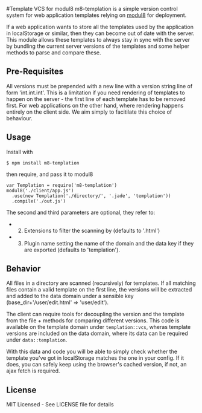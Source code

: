 #Template VCS for modul8
m8-templation is a simple version control system for web application templates relying on [modul8](https://github.com/clux/modul8) for deployment.

If a web application wants to store all the templates used by the application in localStorage or similar, then they can become out of date with the server.
This module allows these templates to always stay in sync with the server by bundling the current server versions of the templates and some helper methods to parse and compare these.

## Pre-Requisites
All versions must be prepended with a new line with a version string line of form 'int.int.int'.
This is a limitation if you need rendering of templates to happen on the server - the first line of each template has to be removed first.
For web applications on the other hand, where rendering happens entirely on the client side. We aim simply to facitilate this choice of behaviour.

## Usage
Install with

    $ npm install m8-templation

then require, and pass it to modul8

    var Templation = require('m8-templation')
    modul8('./client/app.js')
      .use(new Templation('./directory/', '.jade', 'templation'))
      .compile('./out.js')

The second and third parameters are optional, they refer to:

- 2) Extensions to filter the scanning by (defaults to '.html')
- 3) Plugin name setting the name of the domain and the data key if they are exported (defaults to 'templation').


## Behavior
All files in a directory are scanned (recursively) for templates. If all matching files contain a valid template on the first line,
the versions will be extracted and added to the data domain under a sensible key (base_dir+'/user/edit.html' => 'user/edit').

The client can require tools for decoupling the version and the template from the file + methods for comparing different versions.
This code is available on the template domain under `templation::vcs`, wheras template versions are included on the data domain, where its data can be
required under `data::templation`.

With this data and code you will be able to simply check whether the template you've got in localStorage matches the one in your config.
If it does, you can safely keep using the browser's cached version, if not, an ajax fetch is required.


## License
MIT Licensed - See LICENSE file for details
